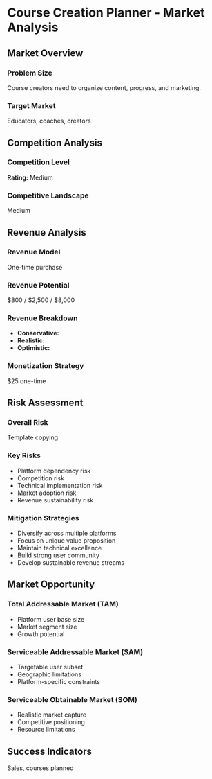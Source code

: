 # Course Creation Planner - Market Analysis

## Market Overview

### Problem Size
Course creators need to organize content, progress, and marketing.

### Target Market
Educators, coaches, creators

## Competition Analysis

### Competition Level
**Rating:** Medium

### Competitive Landscape
Medium

## Revenue Analysis

### Revenue Model
One-time purchase

### Revenue Potential
$800 / $2,500 / $8,000

### Revenue Breakdown
- **Conservative:** 
- **Realistic:** 
- **Optimistic:** 

### Monetization Strategy
$25 one-time

## Risk Assessment

### Overall Risk
Template copying

### Key Risks
- Platform dependency risk
- Competition risk
- Technical implementation risk
- Market adoption risk
- Revenue sustainability risk

### Mitigation Strategies
- Diversify across multiple platforms
- Focus on unique value proposition
- Maintain technical excellence
- Build strong user community
- Develop sustainable revenue streams

## Market Opportunity

### Total Addressable Market (TAM)
- Platform user base size
- Market segment size
- Growth potential

### Serviceable Addressable Market (SAM)
- Targetable user subset
- Geographic limitations
- Platform-specific constraints

### Serviceable Obtainable Market (SOM)
- Realistic market capture
- Competitive positioning
- Resource limitations

## Success Indicators
Sales, courses planned

